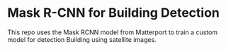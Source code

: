 # Mask R-CNN for Building Detection

This repo uses the Mask RCNN model from Matterport to train a custom model for detection Building using satellite images. 
